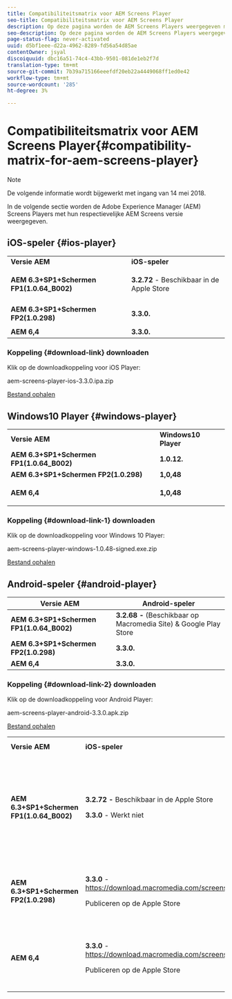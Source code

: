 ```yaml
---
title: Compatibiliteitsmatrix voor AEM Screens Player
seo-title: Compatibiliteitsmatrix voor AEM Screens Player
description: Op deze pagina worden de AEM Screens Players weergegeven met hun respectievelijke AEM Screens versie.
seo-description: Op deze pagina worden de AEM Screens Players weergegeven met hun respectievelijke AEM Screens versie.
page-status-flag: never-activated
uuid: d5bf1eee-d22a-4962-8289-fd56a54d85ae
contentOwner: jsyal
discoiquuid: dbc16a51-74c4-43bb-9501-081de1eb2f7d
translation-type: tm+mt
source-git-commit: 7b39a715166eeefdf20eb22a4449068ff1ed0e42
workflow-type: tm+mt
source-wordcount: '285'
ht-degree: 3%

---
```



# Compatibiliteitsmatrix voor AEM Screens Player{#compatibility-matrix-for-aem-screens-player}

>[!NOTE]
>
>De volgende informatie wordt bijgewerkt met ingang van 14 mei 2018.

In de volgende sectie worden de Adobe Experience Manager (AEM) Screens Players met hun respectievelijke AEM Screens versie weergegeven.

## iOS-speler {#ios-player}

<table> 
 <tbody>
  <tr>
   <td><strong>Versie AEM</strong></td> 
   <td><strong>iOS-speler</strong></td> 
  </tr>
  <tr>
   <td><strong>AEM 6.3+SP1+Schermen FP1(1.0.64_B002)</strong></td> 
   <td><p><strong>3.2.72</strong> - Beschikbaar in de Apple Store</p> <p> </p> </td> 
  </tr>
  <tr>
   <td><strong><strong>AEM 6.3+SP1+Schermen FP2(1.0.298)</strong></strong></td> 
   <td><p><strong>3.3.0.</strong> </p> <p> </p> </td> 
  </tr>
  <tr>
   <td><strong>AEM 6,4</strong></td> 
   <td><strong>3.3.0.</strong> </td> 
  </tr>
 </tbody>
</table>

### Koppeling {#download-link} downloaden

Klik op de downloadkoppeling voor iOS Player:

aem-screens-player-ios-3.3.0.ipa.zip

[Bestand ophalen](assets/aem-screens-player-ios-330ipa.zip)

## Windows10 Player {#windows-player}

<table> 
 <tbody>
  <tr>
   <td><strong>Versie AEM</strong></td> 
   <td><strong>Windows10 Player</strong></td> 
  </tr>
  <tr>
   <td><strong>AEM 6.3+SP1+Schermen FP1(1.0.64_B002)</strong></td> 
   <td><strong>1.0.12.</strong><br /> </td> 
  </tr>
  <tr>
   <td><strong><strong>AEM 6.3+SP1+Schermen FP2(1.0.298)</strong></strong></td> 
   <td><strong>1,0,48 </strong></td> 
  </tr>
  <tr>
   <td><strong>AEM 6,4</strong></td> 
   <td><p><strong>1,0,48 </strong></p> </td> 
  </tr>
 </tbody>
</table>

### Koppeling {#download-link-1} downloaden

Klik op de downloadkoppeling voor Windows 10 Player:

aem-screens-player-windows-1.0.48-signed.exe.zip

[Bestand ophalen](assets/aem-screens-player-windows-1048-signedexe.zip)

## Android-speler {#android-player}

| **Versie AEM** | **Android-speler** |
|---|---|
| **AEM 6.3+SP1+Schermen FP1(1.0.64_B002)** | **3.2.68 -** (Beschikbaar op Macromedia Site) &amp; Google Play Store |
| **AEM 6.3+SP1+Schermen FP2(1.0.298)** | **3.3.0.** |
| **AEM 6,4** | **3.3.0.** |

### Koppeling {#download-link-2} downloaden

Klik op de downloadkoppeling voor Android Player:

aem-screens-player-android-3.3.0.apk.zip

[Bestand ophalen](assets/aem-screens-player-android-330apk.zip)

<table> 
 <tbody>
  <tr>
   <td><strong>Versie AEM</strong></td> 
   <td><strong>iOS-speler</strong></td> 
   <td><strong>Windows10 Player</strong></td> 
   <td><strong>Chrome OS Player</strong><br /> </td> 
   <td><strong>Android-speler</strong></td> 
  </tr>
  <tr>
   <td><strong>AEM 6.3+SP1+Schermen FP1(1.0.64_B002)</strong></td> 
   <td><p><strong>3.2.72 -  </strong>Beschikbaar in de Apple Store</p> <p><strong>3.3.0</strong> - Werkt niet</p> <p> </p> </td> 
   <td><strong>1.0.12</strong> - (Beschikbaar op Macromedia)</td> 
   <td><p><strong>1.0.30 -</strong> Beschikbaar in de Chrome Store.</p> <p>Niet ondersteund met Feature Pack1</p> </td> 
   <td><strong>3.2.68 -</strong> (Beschikbaar op Macromedia Site) &amp; Google Play Store</td> 
  </tr>
  <tr>
   <td><strong><strong>AEM 6.3+SP1+Schermen FP2(1.0.298)</strong></strong></td> 
   <td><p><strong>3.3.0</strong> -  <a href="https://download.macromedia.com/screens/">https://download.macromedia.com/screens/</a></p> <p>Publiceren op de Apple Store</p> <p> </p> </td> 
   <td><strong>1.0.48 -</strong> <a href="https://download.macromedia.com/screens/">https://download.macromedia.com/screens/</a></td> 
   <td><p><strong>1.0.42 - </strong></p> <p>Te publiceren in Chrome Store</p> </td> 
   <td><strong>3.3.0 -  </strong><a href="https://download.macromedia.com/screens/">https://download.macromedia.com/screens/</a></td> 
  </tr>
  <tr>
   <td><strong>AEM 6,4</strong></td> 
   <td><p><strong>3.3.0</strong> -  <a href="https://download.macromedia.com/screens/">https://download.macromedia.com/screens/</a></p> <p>Publiceren op de Apple Store</p> </td> 
   <td><p><strong>1.0.48 -</strong><br /> </p> <p><a href="https://download.macromedia.com/screens/">https://download.macromedia.com/screens/</a></p> </td> 
   <td><p><strong>1.0.42 - </strong></p> <p>Te publiceren in Chrome Store</p> </td> 
   <td><strong>3.3.0 -  </strong><a href="https://download.macromedia.com/screens/">https://download.macromedia.com/screens/</a></td> 
  </tr>
 </tbody>
</table>

